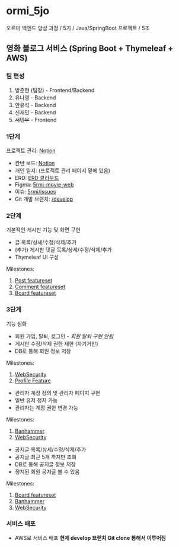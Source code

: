 # ormi_5jo
오르미 백엔드 양성 과정 / 5기 / Java/SpringBoot 프로젝트 / 5조

## 영화 블로그 서비스 (Spring Boot + Thymeleaf + AWS)

### 팀 편성
1. 방준현 (팀장) - Frontend/Backend
2. 유나영 - Backend
3. 안유석 - Backend
4. 신재민 - Backend
5. ~~서민우~~ - Frontend

### 1단계
프로젝트 관리: [Notion](https://www.notion.so/oreumi/5-5-f5b9276610cb4268984b88c988c744d5)
- 칸반 보드: [Notion](https://www.notion.so/oreumi/2df5908f6b4c48a9b4d83df40d4face8?v=0083633ff69b49829b96d516f7f6f24c)
- 개인 일지: (프로젝트 관리 페이지 밑에 있음)
- ERD: [ERD 클라우드](https://www.erdcloud.com/d/ni3wAtJFpCCPiQKL6)
- Figma: [5rmi-movie-web](https://www.figma.com/design/uWLSoP4hmhIA64YEcyNFpg/Untitled?node-id=1-457&t=YG88Gta83mmD56EG-1)
- 이슈: [5rmi/issues](https://github.com/fjeos/5rmi/issues)
- Git 개발 브랜치: [/develop](https://github.com/fjeos/5rmi/tree/develop)

### 2단계
기본적인 게시판 기능 및 화면 구현
- 글 목록/상세/수정/삭제/추가
- (추가) 게시판 댓글 목록/상세/수정/삭제/추가
- Thymeleaf UI 구성

Milestones:
1. [Post featureset](https://github.com/fjeos/5rmi/milestone/1?closed=1)
1. [Comment featureset](https://github.com/fjeos/5rmi/milestone/2?closed=1)
2. [Board featureset](https://github.com/fjeos/5rmi/milestone/4?closed=1)

### 3단계
기능 심화
- 회원 가입, 탈퇴, 로그인 - *회원 탈퇴 구현 안됨*
- 게시판 수정/삭제 권한 제한 (자기거만)
- DB로 통해 회원 정보 저장

Milestones:
1. [WebSecurity](https://github.com/fjeos/5rmi/milestone/6?closed=1)
2. [Profile Feature](https://github.com/fjeos/5rmi/milestone/5?closed=1)

- 관리자 계정 정의 및 관리자 페이지 구현
- 일반 유저 정지 가능
- 관리자는 계정 권한 변경 가능

Milestones:
1. [Banhammer](https://github.com/fjeos/5rmi/milestone/7?closed=1)
2. [WebSecurity](https://github.com/fjeos/5rmi/milestone/6?closed=1)

- 공지글 목록/상세/수정/삭제/추가
- 공지글 최근 5개 까지만 조회
- DB로 통해 공지글 정보 저장
- 정지된 회원 공지글 볼 수 있음

Milestones:
1. [Board featureset](https://github.com/fjeos/5rmi/milestone/4?closed=1)
2. [Banhammer](https://github.com/fjeos/5rmi/milestone/7?closed=1)
3. [WebSecurity](https://github.com/fjeos/5rmi/milestone/6?closed=1)

### 서비스 배포
- AWS로 서비스 배포 **현제 develop 브랜치 Git clone 통해서 이루어짐**
